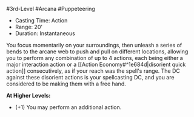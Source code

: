 #3rd-Level #Arcana #Puppeteering
 
- Casting Time: Action
- Range: 20'
- Duration: Instantaneous  

You focus momentarily on your surroundings, then unleash a series of bends to the arcane web to push and pull on different locations, allowing you to perform any combination of up to 4 actions, each being either a major interaction action or a [[Action Economy#^1e684d|disorient quick action]] consecutively, as if your reach was the spell's range. The DC against these disorient actions is your spellcasting DC, and you are considered to be making them with a free hand.
 
**At Higher Levels:** 
* (+1) You may perform an additional action.